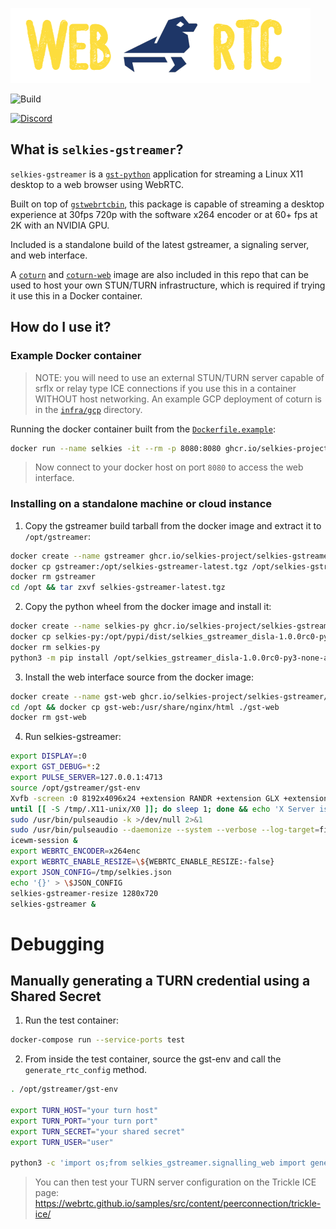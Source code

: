 ![Selkies WebRTC](logo/horizontal-480.png)

![Build](https://github.com/selkies-project/selkies-gstreamer/actions/workflows/build_and_publish_all_images.yaml/badge.svg)

[![Discord](https://img.shields.io/discord/798699922223398942?logo=discord)](https://discord.gg/wDNGDeSW5F)

## What is `selkies-gstreamer`?

`selkies-gstreamer` is a [`gst-python`](https://gitlab.freedesktop.org/gstreamer/gst-python) application for streaming a Linux X11 desktop to a web browser using WebRTC.

Built on top of [`gstwebrtcbin`](https://gstreamer.freedesktop.org/documentation/webrtc/index.html?gi-language=c), this package is capable of streaming a desktop experience at 30fps 720p with the software x264 encoder or at 60+ fps at 2K with an NVIDIA GPU.

Included is a standalone build of the latest gstreamer, a signaling server, and web interface.

A [`coturn`](addons/coturn) and [`coturn-web`](addons/coturn-web) image are also included in this repo that can be used to host your own STUN/TURN infrastructure, which is required if trying it use this in a Docker container.

## How do I use it?

### Example Docker container

> NOTE: you will need to use an external STUN/TURN server capable of srflx or relay type ICE connections if you use this in a container WITHOUT host networking. An example GCP deployment of coturn is in the [`infra/gcp`](infra/gcp) directory.

Running the docker container built from the [`Dockerfile.example`](./Dockerfile.example):

```bash
docker run --name selkies -it --rm -p 8080:8080 ghcr.io/selkies-project/selkies-gstreamer/gst-py-example:latest-ubuntu20.04
```

> Now connect to your docker host on port `8080` to access the web interface.

### Installing on a standalone machine or cloud instance

1. Copy the gstreamer build tarball from the docker image and extract it to `/opt/gstreamer`:

```bash
docker create --name gstreamer ghcr.io/selkies-project/selkies-gstreamer/gstreamer:latest-ubuntu20.04
docker cp gstreamer:/opt/selkies-gstreamer-latest.tgz /opt/selkies-gstreamer-latest.tgz
docker rm gstreamer
cd /opt && tar zxvf selkies-gstreamer-latest.tgz
```

2. Copy the python wheel from the docker image and install it:

```bash
docker create --name selkies-py ghcr.io/selkies-project/selkies-gstreamer/py-build:latest
docker cp selkies-py:/opt/pypi/dist/selkies_gstreamer_disla-1.0.0rc0-py3-none-any.whl /opt/selkies_gstreamer_disla-1.0.0rc0-py3-none-any.whl
docker rm selkies-py
python3 -m pip install /opt/selkies_gstreamer_disla-1.0.0rc0-py3-none-any.whl
```

3. Install the web interface source from the docker image:

```bash
docker create --name gst-web ghcr.io/selkies-project/selkies-gstreamer/gst-web:latest
cd /opt && docker cp gst-web:/usr/share/nginx/html ./gst-web
docker rm gst-web
```

4. Run selkies-gstreamer:

```bash
export DISPLAY=:0
export GST_DEBUG=*:2
export PULSE_SERVER=127.0.0.1:4713
source /opt/gstreamer/gst-env
Xvfb -screen :0 8192x4096x24 +extension RANDR +extension GLX +extension MIT-SHM -nolisten tcp -noreset -shmem 2>&1 >/tmp/Xvfb.log &
until [[ -S /tmp/.X11-unix/X0 ]]; do sleep 1; done && echo 'X Server is ready'
sudo /usr/bin/pulseaudio -k >/dev/null 2>&1
sudo /usr/bin/pulseaudio --daemonize --system --verbose --log-target=file:/tmp/pulseaudio.log --realtime=true --disallow-exit -L 'module-native-protocol-tcp auth-ip-acl=127.0.0.0/8 port=4713 auth-anonymous=1'
icewm-session &
export WEBRTC_ENCODER=x264enc
export WEBRTC_ENABLE_RESIZE=\${WEBRTC_ENABLE_RESIZE:-false}
export JSON_CONFIG=/tmp/selkies.json
echo '{}' > \$JSON_CONFIG
selkies-gstreamer-resize 1280x720
selkies-gstreamer &
```

# Debugging

## Manually generating a TURN credential using a Shared Secret

1. Run the test container:

```bash
docker-compose run --service-ports test
```

2. From inside the test container, source the gst-env and call the `generate_rtc_config` method.

```bash
. /opt/gstreamer/gst-env

export TURN_HOST="your turn host"
export TURN_PORT="your turn port"
export TURN_SECRET="your shared secret"
export TURN_USER="user"

python3 -c 'import os;from selkies_gstreamer.signalling_web import generate_rtc_config; print(generate_rtc_config(os.environ["TURN_HOST"], os.environ["TURN_PORT"], os.environ["TURN_SECRET"], os.environ["TURN_USER"]))'
```

> You can then test your TURN server configuration on the Trickle ICE page: https://webrtc.github.io/samples/src/content/peerconnection/trickle-ice/